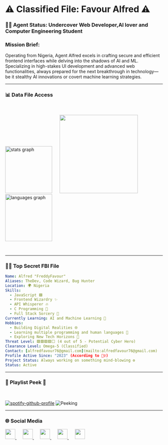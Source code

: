 # ⚠️ Classified File: Favour Alfred ⚠️

### 🕵️‍♂️ Agent Status: Undercover Web Developer,AI lover and Computer Engineering Student
### Mission Brief:
Operating from Nigeria, Agent Alfred excels in crafting secure and efficient frontend interfaces while delving into the shadows of AI and ML. Specializing in high-stakes UI development and advanced web functionalities, always prepared for the next breakthrough in technology—be it stealthy AI innovations or covert machine learning strategies.

---

### 📊 **Data File Access**
</br>
<p align="left">
  <img src="https://github-readme-stats.vercel.app/api?username=freddyfavour&hide_title=false&hide_rank=false&show_icons=true&include_all_commits=true&count_private=true&disable_animations=false&theme=dracula&locale=en&hide_border=false" height="150" alt="stats graph" style="margin-right: 20px;" />
  <img height="250" src="https://media1.giphy.com/media/v1.Y2lkPTc5MGI3NjExNjIyenA1eXdzMnNpcjB5NGxpZG54MXcxaGEyMHBvMm1sbmJpMmwwNSZlcD12MV9pbnRlcm5hbF9naWZfYnlfaWQmY3Q9cw/KJWgJrUbqPsB2gvSIt/giphy.webp" />
  <img src="https://github-readme-stats.vercel.app/api/top-langs?username=freddyfavour&locale=en&hide_title=false&layout=compact&card_width=320&langs_count=5&theme=dracula&hide_border=false" height="150" alt="languages graph" style="margin-right: 20px;" />

</p>
</br>

---

### 🕵️‍♂️ **Top Secret FBI File**
```yaml
Name: Alfred "FreddyFavour"
Aliases: TheDev, Code Wizard, Bug Hunter
Location: 🌍 Nigeria
Skills:
  - JavaScript 🟩
  - Frontend Wizardry ✨
  - API Whisperer 🔥
  - C Programming 🧠
  - Full Stack Sorcery 🔮
Currently Learning: AI and Machine Learning 🤖
Hobbies:
  - Building Digital Realities 🌐
  - Learning multiple programming and human languages 🧩
  - Exploring New Tech Horizons 🚀
Threat Level: 🟥🟥🟥🟥⬜ (4 out of 5 - Potential Cyber Hero)
Clearance Level: Omega-5 (Classified)
Contact: [alfredfavour76@gmail.com](mailto:alfredfavour76@gmail.com)
Profile Active Since: "2023" (According to 🕵️‍♀️)
Project Status: Always working on something mind-blowing ⚙️
Status: Active
```

---

### 🎵 **Playlist Peek 🫣**
</br>

[![spotify-github-profile](https://spotify-github-profile.kittinanx.com/api/view?uid=31jtim6pthv2xquertnnvs3sctue&cover_image=true&theme=default&show_offline=false&background_color=121212&interchange=true)](https://spotify-github-profile.kittinanx.com/api/view?uid=31jtim6pthv2xquertnnvs3sctue&redirect=true) ![Peeking](https://media.tenor.com/C0445FaLU68AAAAi/hi-couple.gif)

---

### 🌐 **Social Media**
<p align="left">
  <a href="https://www.facebook.com/fred_thedev" target="_blank" rel="noreferrer">
    <img src="https://raw.githubusercontent.com/danielcranney/readme-generator/main/public/icons/socials/facebook.svg" width="32" height="32" />
  </a>
  &nbsp;&nbsp;&nbsp;&nbsp;
  <a href="https://github.com/freddyfavour" target="_blank" rel="noreferrer">
    <img src="https://raw.githubusercontent.com/danielcranney/readme-generator/main/public/icons/socials/github.svg" width="32" height="32" />
  </a>
  &nbsp;&nbsp;&nbsp;&nbsp;
  <a href="http://www.instagram.com/fred_thedev" target="_blank" rel="noreferrer">
    <img src="https://raw.githubusercontent.com/danielcranney/readme-generator/main/public/icons/socials/instagram.svg" width="32" height="32" />
  </a>
  &nbsp;&nbsp;&nbsp;&nbsp;
  <a href="https://www.linkedin.com/in/alfredthedev" target="_blank" rel="noreferrer">
    <img src="https://raw.githubusercontent.com/danielcranney/readme-generator/main/public/icons/socials/linkedin.svg" width="32" height="32" />
  </a>
  &nbsp;&nbsp;&nbsp;&nbsp;
  <a href="https://www.x.com/AlfredThedev" target="_blank" rel="noreferrer">
    <img src="https://raw.githubusercontent.com/danielcranney/readme-generator/main/public/icons/socials/twitter.svg" width="32" height="32" />
  </a>
</p>
